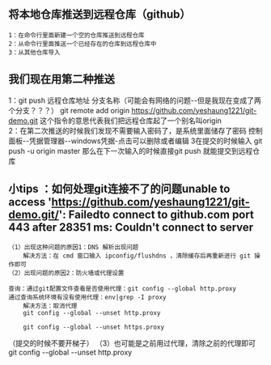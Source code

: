 ## 将本地仓库推送到远程仓库（github）
    1：在命令行里面新建一个空的仓库推送到远程仓库
    2：从命令行里面推送一个已经存在的仓库到远程仓库中
    3：从其他仓库导入
## 我们现在用第二种推送
1：git push 远程仓库地址 分支名称（可能会有网络的问题--但是我现在变成了两个分支？？？）
    git remote add origin https://github.com/yeshaung1221/git-demo.git
这个指令的意思代表我们把远程仓库起了一个别名叫origin  
2：在第二次推送的时候我们发现不需要输入密码了，是系统里面储存了密码 
控制面板--凭据管理器--windows凭据-点击可以删除或者编辑
3在提交的时候输入 git push -u origin master
    那么在下一次输入的时候直接git push 就能提交到远程仓库

## 小tips  ：如何处理git连接不了的问题unable to access 'https://github.com/yeshaung1221/git-demo.git/': Failedto connect to github.com port 443 after 28351 ms: Couldn't connect to server

    （1）出现这种问题的原因1：DNS 解析出现问题
        解决方法：在 cmd 窗口输入 ipconfig/flushdns ，清除缓存后再重新进行 git 操作即可
    （2）出现问题的原因2：防火墙或代理设置
    
    查询：通过git配置文件查看是否使用代理：git config --global http.proxy
    通过查询系统环境有没有使用代理：env|grep -I proxy
        解决方法：取消代理
        git config --global --unset http.proxy
 
        git config --global --unset https.proxy
（提交的时候不要开梯子）
    （3）也可能是之前用过代理，清除之前的代理即可
    git config --global --unset http.proxy
